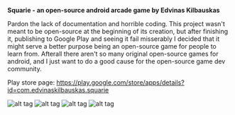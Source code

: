 **Squarie - an open-source android arcade game by Edvinas Kilbauskas**

Pardon the lack of documentation and horrible coding.
This project wasn't meant to be open-source at the beginning of its creation, but after finishing it, publishing to Google Play and seeing it fail misserably I decided that it might serve a better purpose being an open-source game for people to learn from. Afterall there aren't so many original open-source games for android, and I just want to do a good cause for the open-source game dev community.

Play store page: https://play.google.com/store/apps/details?id=com.edvinaskilbauskas.squarie


![alt tag](https://lh3.googleusercontent.com/VGX4b8_8l3x6LiVoxBYc8-nVd7PlGH8Q_jjoPn-kklIK-UzXKxvE2uarpADhcwNHGUY=h310-rw)
![alt tag](https://lh3.googleusercontent.com/GAD4wZTO7DjMnWw5_QC5TUciEHCxyyKPCKxAi8EEP6mbGX5Ib40Esdk-GlbR4asR_S8=h310-rw)
![alt tag](https://lh3.googleusercontent.com/OjmvRlTNUnuWBnCLXqtABbGZuJ774e-uMdL5adhiHiBRDMwqgvlsBRKlD4KRkfe3-18=h310-rw)
![alt tag](https://lh3.googleusercontent.com/yMzx6I-ODZT-wGoKIbU8LN5GArfCj0zKZZhMuEa4gTo7i4sUnCykuTq2G_kVIOcpcQ=h310-rw)
